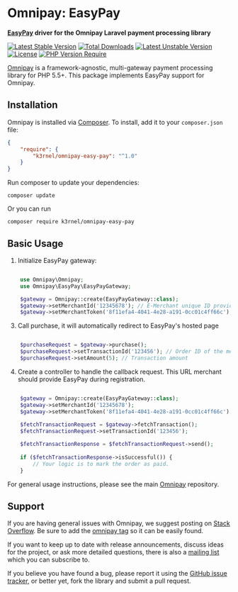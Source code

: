 # Omnipay: EasyPay

**[EasyPay](https://www.easypay.am/en) driver for the Omnipay Laravel payment processing library**

[![Latest Stable Version](https://poser.pugx.org/k3rnel/omnipay-easy-pay/v)](https://packagist.org/packages/k3rnel/omnipay-easy-pay) [![Total Downloads](https://poser.pugx.org/k3rnel/omnipay-easy-pay/downloads)](https://packagist.org/packages/k3rnel/omnipay-easy-pay) [![Latest Unstable Version](https://poser.pugx.org/k3rnel/omnipay-easy-pay/v/unstable)](https://packagist.org/packages/k3rnel/omnipay-easy-pay) [![License](https://poser.pugx.org/k3rnel/omnipay-easy-pay/license)](https://packagist.org/packages/k3rnel/omnipay-easy-pay) [![PHP Version Require](https://poser.pugx.org/k3rnel/omnipay-easy-pay/require/php)](https://packagist.org/packages/k3rnel/omnipay-easy-pay)

[Omnipay](https://github.com/thephpleague/omnipay) is a framework-agnostic, multi-gateway payment
processing library for PHP 5.5+. This package implements EasyPay support for Omnipay.

## Installation

Omnipay is installed via [Composer](https://getcomposer.org/). To install, add it
to your `composer.json` file:

```json
{
    "require": {
        "k3rnel/omnipay-easy-pay": "^1.0"
    }
}
```

Run composer to update your dependencies:

    composer update

Or you can run

    composer require k3rnel/omnipay-easy-pay

## Basic Usage

1. Initialize EasyPay gateway:

```php

    use Omnipay\Omnipay;
    use Omnipay\EasyPay\EasyPayGateway;

    $gateway = Omnipay::create(EasyPayGateway::class);
    $gateway->setMerchantId('12345678'); // E-Merchant unique ID provided by EasyPay after being integrated
    $gateway->setMerchantToken('8f11efa4-4041-4e28-a191-0cc01c4ff66c'); // Merchant token (key) provided by EasyPay after being integrated

```

3. Call purchase, it will automatically redirect to EasyPay's hosted page

```php

    $purchaseRequest = $gateway->purchase();
    $purchaseRequest->setTransactionId('123456'); // Order ID of the merchant system.
    $purchaseRequest->setAmount(5); // Transaction amount

```

4. Create a controller to handle the callback request. This URL merchant should provide EasyPay during registration.

```php

    $gateway = Omnipay::create(EasyPayGateway::class);
    $gateway->setMerchantId('12345678');
    $gateway->setMerchantToken('8f11efa4-4041-4e28-a191-0cc01c4ff66c');
    
    $fetchTransactionRequest = $gateway->fetchTransaction();
    $fetchTransactionRequest->setTransactionId('123456');

    $fetchTransactionResponse = $fetchTransactionRequest->send();
    
    if ($fetchTransactionResponse->isSuccessful()) {
        // Your logic is to mark the order as paid.
    }

```

For general usage instructions, please see the main [Omnipay](https://github.com/thephpleague/omnipay)
repository.

## Support

If you are having general issues with Omnipay, we suggest posting on
[Stack Overflow](https://stackoverflow.com/). Be sure to add the
[omnipay tag](https://stackoverflow.com/questions/tagged/omnipay) so it can be easily found.

If you want to keep up to date with release announcements, discuss ideas for the project,
or ask more detailed questions, there is also a [mailing list](https://groups.google.com/forum/#!forum/omnipay) which
you can subscribe to.

If you believe you have found a bug, please report it using the [GitHub issue tracker](https://github.com/k3rnel/omnipay-easy-pay/issues),
or better yet, fork the library and submit a pull request.
